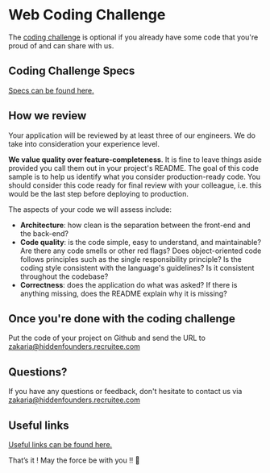# Web Coding Challenge

The [coding challenge](coding-challenge.md) is optional if you already have some code that you're proud of and can share with us.

Coding Challenge Specs
----------------
[Specs can be found here.](coding-challenge.md)

How we review
----------------

Your application will be reviewed by at least three of our engineers. We do take into consideration your experience level.

**We value quality over feature-completeness**. It is fine to leave things aside provided you call them out in your project's README. The goal of this code sample is to help us identify what you consider production-ready code. You should consider this code ready for final review with your colleague, i.e. this would be the last step before deploying to production.

The aspects of your code we will assess include:

* **Architecture**: how clean is the separation between the front-end and the back-end?
* **Code quality**: is the code simple, easy to understand, and maintainable?  Are there any code smells or other red flags? Does object-oriented code follows principles such as the single responsibility principle? Is the coding style consistent with the language's guidelines? Is it consistent throughout the codebase?
* **Correctness**: does the application do what was asked? If there is anything missing, does the README explain why it is missing?

Once you're done with the coding challenge
---------------
Put the code of your project on Github and send the URL to zakaria@hiddenfounders.recruitee.com


Questions?
---------------
If you have any questions or feedback, don't hesitate to contact us via zakaria@hiddenfounders.recruitee.com

Useful links
---------------
[Useful links can be found here.](tips-and-tricks.md)

That’s it ! May the force be with you !! 🖖 
